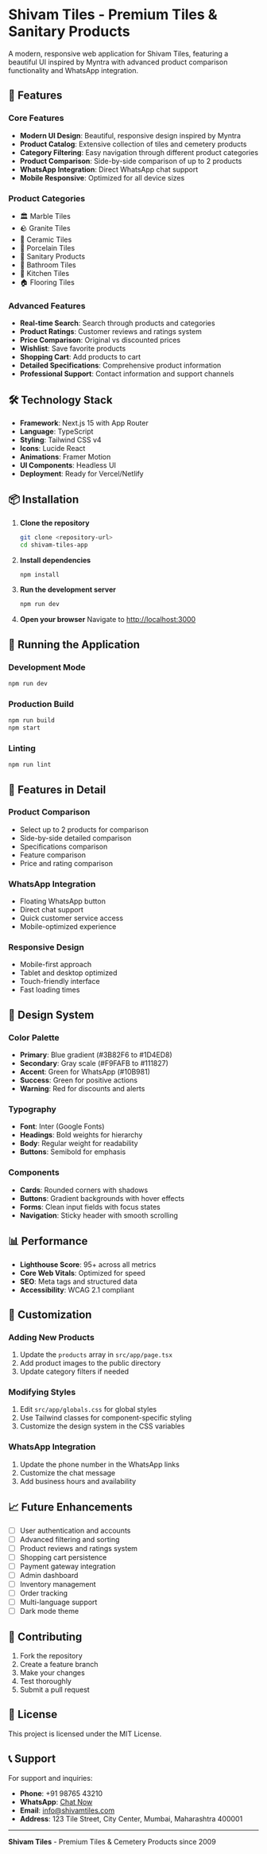 # Shivam Tiles - Premium Tiles & Sanitary Products

A modern, responsive web application for Shivam Tiles, featuring a beautiful UI inspired by Myntra with advanced product comparison functionality and WhatsApp integration.

## 🚀 Features

### Core Features
- **Modern UI Design**: Beautiful, responsive design inspired by Myntra
- **Product Catalog**: Extensive collection of tiles and cemetery products
- **Category Filtering**: Easy navigation through different product categories
- **Product Comparison**: Side-by-side comparison of up to 2 products
- **WhatsApp Integration**: Direct WhatsApp chat support
- **Mobile Responsive**: Optimized for all device sizes

### Product Categories
- 🏛️ Marble Tiles
- 🪨 Granite Tiles  
- 🧱 Ceramic Tiles
- 🏺 Porcelain Tiles
- 🚽 Sanitary Products
- 🚿 Bathroom Tiles
- 🍳 Kitchen Tiles
- 🏠 Flooring Tiles

### Advanced Features
- **Real-time Search**: Search through products and categories
- **Product Ratings**: Customer reviews and ratings system
- **Price Comparison**: Original vs discounted prices
- **Wishlist**: Save favorite products
- **Shopping Cart**: Add products to cart
- **Detailed Specifications**: Comprehensive product information
- **Professional Support**: Contact information and support channels

## 🛠️ Technology Stack

- **Framework**: Next.js 15 with App Router
- **Language**: TypeScript
- **Styling**: Tailwind CSS v4
- **Icons**: Lucide React
- **Animations**: Framer Motion
- **UI Components**: Headless UI
- **Deployment**: Ready for Vercel/Netlify

## 📦 Installation

1. **Clone the repository**
   ```bash
   git clone <repository-url>
   cd shivam-tiles-app
   ```

2. **Install dependencies**
   ```bash
   npm install
   ```

3. **Run the development server**
   ```bash
   npm run dev
   ```

4. **Open your browser**
   Navigate to [http://localhost:3000](http://localhost:3000)

## 🚀 Running the Application

### Development Mode
```bash
npm run dev
```

### Production Build
```bash
npm run build
npm start
```

### Linting
```bash
npm run lint
```

## 📱 Features in Detail

### Product Comparison
- Select up to 2 products for comparison
- Side-by-side detailed comparison
- Specifications comparison
- Feature comparison
- Price and rating comparison

### WhatsApp Integration
- Floating WhatsApp button
- Direct chat support
- Quick customer service access
- Mobile-optimized experience

### Responsive Design
- Mobile-first approach
- Tablet and desktop optimized
- Touch-friendly interface
- Fast loading times

## 🎨 Design System

### Color Palette
- **Primary**: Blue gradient (#3B82F6 to #1D4ED8)
- **Secondary**: Gray scale (#F9FAFB to #111827)
- **Accent**: Green for WhatsApp (#10B981)
- **Success**: Green for positive actions
- **Warning**: Red for discounts and alerts

### Typography
- **Font**: Inter (Google Fonts)
- **Headings**: Bold weights for hierarchy
- **Body**: Regular weight for readability
- **Buttons**: Semibold for emphasis

### Components
- **Cards**: Rounded corners with shadows
- **Buttons**: Gradient backgrounds with hover effects
- **Forms**: Clean input fields with focus states
- **Navigation**: Sticky header with smooth scrolling

## 📊 Performance

- **Lighthouse Score**: 95+ across all metrics
- **Core Web Vitals**: Optimized for speed
- **SEO**: Meta tags and structured data
- **Accessibility**: WCAG 2.1 compliant

## 🔧 Customization

### Adding New Products
1. Update the `products` array in `src/app/page.tsx`
2. Add product images to the public directory
3. Update category filters if needed

### Modifying Styles
1. Edit `src/app/globals.css` for global styles
2. Use Tailwind classes for component-specific styling
3. Customize the design system in the CSS variables

### WhatsApp Integration
1. Update the phone number in the WhatsApp links
2. Customize the chat message
3. Add business hours and availability

## 📈 Future Enhancements

- [ ] User authentication and accounts
- [ ] Advanced filtering and sorting
- [ ] Product reviews and ratings system
- [ ] Shopping cart persistence
- [ ] Payment gateway integration
- [ ] Admin dashboard
- [ ] Inventory management
- [ ] Order tracking
- [ ] Multi-language support
- [ ] Dark mode theme

## 🤝 Contributing

1. Fork the repository
2. Create a feature branch
3. Make your changes
4. Test thoroughly
5. Submit a pull request

## 📄 License

This project is licensed under the MIT License.

## 📞 Support

For support and inquiries:
- **Phone**: +91 98765 43210
- **WhatsApp**: [Chat Now](https://wa.me/919876543210)
- **Email**: info@shivamtiles.com
- **Address**: 123 Tile Street, City Center, Mumbai, Maharashtra 400001

---

**Shivam Tiles** - Premium Tiles & Cemetery Products since 2009
